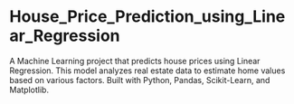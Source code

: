 # House_Price_Prediction_using_Linear_Regression
A Machine Learning project that predicts house prices using Linear Regression. This model analyzes real estate data to estimate home values based on various factors. Built with Python, Pandas, Scikit-Learn, and Matplotlib.
